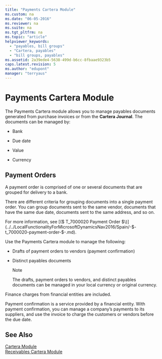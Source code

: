```yaml
---
title: "Payments Cartera Module"
ms.custom: na
ms.date: "06-05-2016"
ms.reviewer: na
ms.suite: na
ms.tgt_pltfrm: na
ms.topic: "article"
helpviewer_keywords: 
  - "payables, bill groups"
  - "Cartera, payables"
  - "bill groups, payables"
ms.assetid: 2a39ede4-5638-499d-b6cc-8fbaae9323b5
caps.latest.revision: 5
ms.author: "edupont"
manager: "terryaus"
---
```

# Payments Cartera Module
The Payments Cartera module allows you to manage payables documents generated from purchase invoices or from the **Cartera Journal**. The documents can be managed by:  
  
-   Bank  
  
-   Due date  
  
-   Value  
  
-   Currency  
  
## Payment Orders  
 A payment order is comprised of one or several documents that are grouped for delivery to a bank.  
  
 There are different criteria for grouping documents into a single payment order. You can group documents sent to the same vendor, documents that have the same due date, documents sent to the same address, and so on.  
  
 For more information, see [\($ T\_7000020 Payment Order $\)](../../LocalFunctionalityForMicrosoftDynamicsNav2016/Spain/-$-t_7000020-payment-order-$-.md).  
  
 Use the Payments Cartera module to manage the following:  
  
-   Drafts of payment orders to vendors \(payment confirmation\)  
  
-   Distinct payables documents  
  
    > [!NOTE]  
    >  The drafts, payment orders to vendors, and distinct payables documents can be managed in your local currency or original currency.  
  
 Finance charges from financial entities are included.  
  
 Payment confirmation is a service provided by a financial entity. With payment confirmation, you can manage a company’s payments to its suppliers, and use the invoice to charge the customers or vendors before the due date.  
  
## See Also  
 [Cartera Module](../../LocalFunctionalityForMicrosoftDynamicsNav2016/Spain/cartera-module.md)   
 [Receivables Cartera Module](../../LocalFunctionalityForMicrosoftDynamicsNav2016/Spain/receivables-cartera-module.md)